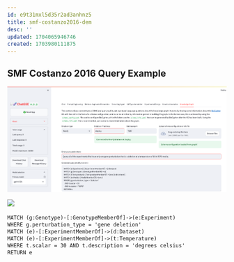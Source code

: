 ```yaml
---
id: e9t31mxl5d35r2ad3anhnz5
title: smf-costanzo2016-dem
desc: ''
updated: 1704065946746
created: 1703980111875
---
```


## SMF Costanzo 2016 Query Example

![](./assets/images/ChatGSE.smf-costanzo2016-demo.md.query-example.png)

![](./assets/images/ChatGSE-query-example.gif)

```Cypher
MATCH (g:Genotype)-[:GenotypeMemberOf]->(e:Experiment)
WHERE g.perturbation_type = 'gene deletion'
MATCH (e)-[:ExperimentMemberOf]->(d:Dataset)
MATCH (e)-[:ExperimentMemberOf]->(t:Temperature)
WHERE t.scalar = 30 AND t.description = 'degrees celsius'
RETURN e
```
